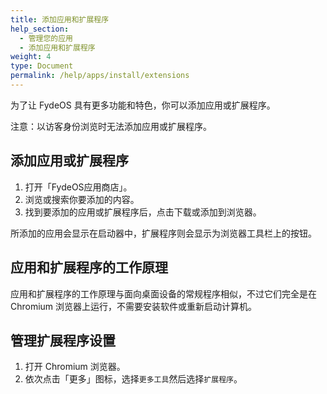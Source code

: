 ```yaml
---
title: 添加应用和扩展程序
help_section:
  - 管理您的应用
  - 添加应用和扩展程序
weight: 4
type: Document
permalink: /help/apps/install/extensions
---
```


为了让 FydeOS 具有更多功能和特色，你可以添加应用或扩展程序。

注意：以访客身份浏览时无法添加应用或扩展程序。

## 添加应用或扩展程序

1. 打开「FydeOS应用商店」。
2. 浏览或搜索你要添加的内容。
3. 找到要添加的应用或扩展程序后，点击下载或添加到浏览器。

所添加的应用会显示在启动器中，扩展程序则会显示为浏览器工具栏上的按钮。

## 应用和扩展程序的工作原理

应用和扩展程序的工作原理与面向桌面设备的常规程序相似，不过它们完全是在 Chromium 浏览器上运行，不需要安装软件或重新启动计算机。

## 管理扩展程序设置

1. 打开 Chromium 浏览器。
2. 依次点击「更多」图标，选择`更多工具`然后选择`扩展程序`。






